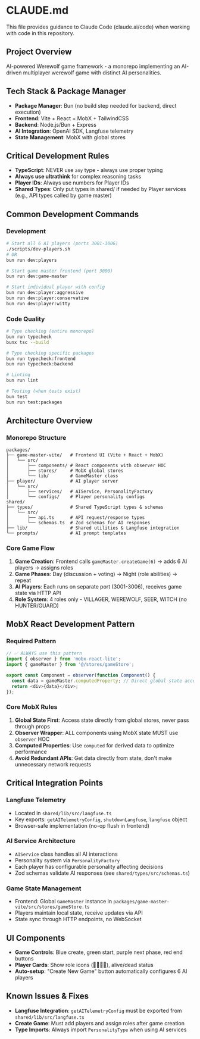 # CLAUDE.md

This file provides guidance to Claude Code (claude.ai/code) when working with code in this repository.

## Project Overview
AI-powered Werewolf game framework - a monorepo implementing an AI-driven multiplayer werewolf game with distinct AI personalities.

## Tech Stack & Package Manager
- **Package Manager**: Bun (no build step needed for backend, direct execution)
- **Frontend**: Vite + React + MobX + TailwindCSS
- **Backend**: Node.js/Bun + Express
- **AI Integration**: OpenAI SDK, Langfuse telemetry
- **State Management**: MobX with global stores

## Critical Development Rules
- **TypeScript**: NEVER use `any` type - always use proper typing
- **Always use ultrathink** for complex reasoning tasks
- **Player IDs**: Always use numbers for Player IDs
- **Shared Types**: Only put types in shared/ if needed by Player services (e.g., API types called by game master)

## Common Development Commands

### Development
```bash
# Start all 6 AI players (ports 3001-3006)
./scripts/dev-players.sh
# OR
bun run dev:players

# Start game master frontend (port 3000)
bun run dev:game-master

# Start individual player with config
bun run dev:player:aggressive
bun run dev:player:conservative
bun run dev:player:witty
```

### Code Quality
```bash
# Type checking (entire monorepo)
bun run typecheck
bunx tsc --build

# Type checking specific packages
bun run typecheck:frontend
bun run typecheck:backend

# Linting
bun run lint

# Testing (when tests exist)
bun test
bun run test:packages
```

## Architecture Overview

### Monorepo Structure
```
packages/
├── game-master-vite/   # Frontend UI (Vite + React + MobX)
│   └── src/
│       ├── components/ # React components with observer HOC
│       ├── stores/     # MobX global stores
│       └── lib/        # GameMaster class
├── player/             # AI player server
│   └── src/
│       ├── services/   # AIService, PersonalityFactory
│       └── configs/    # Player personality configs
shared/
├── types/              # Shared TypeScript types & schemas
│   └── src/
│       ├── api.ts      # API request/response types
│       └── schemas.ts  # Zod schemas for AI responses
├── lib/                # Shared utilities & Langfuse integration
└── prompts/            # AI prompt templates
```

### Core Game Flow
1. **Game Creation**: Frontend calls `gameMaster.createGame(6)` → adds 6 AI players → assigns roles
2. **Game Phases**: Day (discussion + voting) → Night (role abilities) → repeat
3. **AI Players**: Each runs on separate port (3001-3006), receives game state via HTTP API
4. **Role System**: 4 roles only - VILLAGER, WEREWOLF, SEER, WITCH (no HUNTER/GUARD)

## MobX React Development Pattern

### Required Pattern
```typescript
// ✅ ALWAYS use this pattern
import { observer } from 'mobx-react-lite';
import { gameMaster } from '@/stores/gameStore';

export const Component = observer(function Component() {
  const data = gameMaster.computedProperty; // Direct global state access
  return <div>{data}</div>;
});
```

### Core MobX Rules
1. **Global State First**: Access state directly from global stores, never pass through props
2. **Observer Wrapper**: ALL components using MobX state MUST use `observer` HOC
3. **Computed Properties**: Use `computed` for derived data to optimize performance
4. **Avoid Redundant APIs**: Get data directly from state, don't make unnecessary network requests

## Critical Integration Points

### Langfuse Telemetry
- Located in `shared/lib/src/langfuse.ts`
- Key exports: `getAITelemetryConfig`, `shutdownLangfuse`, `langfuse` object
- Browser-safe implementation (no-op flush in frontend)

### AI Service Architecture
- `AIService` class handles all AI interactions
- Personality system via `PersonalityFactory`
- Each player has configurable personality affecting decisions
- Zod schemas validate AI responses (see `shared/types/src/schemas.ts`)

### Game State Management
- Frontend: Global `GameMaster` instance in `packages/game-master-vite/src/stores/gameStore.ts`
- Players maintain local state, receive updates via API
- State sync through HTTP endpoints, no WebSocket

## UI Components
- **Game Controls**: Blue create, green start, purple next phase, red end buttons
- **Player Cards**: Show role icons (🐺🔮🧪👤), alive/dead status
- **Auto-setup**: "Create New Game" button automatically configures 6 AI players

## Known Issues & Fixes
- **Langfuse Integration**: `getAITelemetryConfig` must be exported from `shared/lib/src/langfuse.ts`
- **Create Game**: Must add players and assign roles after game creation
- **Type Imports**: Always import `PersonalityType` when using AI services